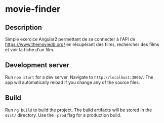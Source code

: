 # movie-finder

## Description
Simple exercice Angular2 permettant de se connecter à l'API de  https://www.themoviedb.org/ en récupérant des films, rechercher des films et voir la fiche d'un film.

## Development server
Run `npm start` for a dev server. Navigate to `http://localhost:3000/`. The app will automatically reload if you change any of the source files.

## Build

Run `ng build` to build the project. The build artifacts will be stored in the `dist/` directory. Use the `-prod` flag for a production build.
